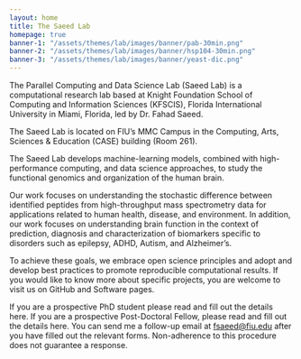 ```yaml
---
layout: home
title: The Saeed Lab
homepage: true
banner-1: "/assets/themes/lab/images/banner/pab-30min.png"
banner-2: "/assets/themes/lab/images/banner/hsp104-30min.png"
banner-3: "/assets/themes/lab/images/banner/yeast-dic.png"
---
```

The Parallel Computing and Data Science Lab (Saeed Lab) is a computational research lab based at Knight Foundation School of Computing and Information Sciences (KFSCIS), Florida International University in Miami, Florida, led by Dr. Fahad Saeed. 

The Saeed Lab is located on FIU’s MMC Campus in the Computing, Arts, Sciences & Education (CASE) building (Room 261).

The Saeed Lab develops machine-learning models, combined with high-performance computing, and data science approaches, to study the functional genomics and organization of the human brain.

Our work focuses on understanding the stochastic difference between identified peptides from high-throughput mass spectrometry data for applications related to human health, disease, and environment. In addition, our work focuses on understanding brain function in the context of prediction, diagnosis and characterization of biomarkers specific to disorders such as epilepsy, ADHD, Autism, and Alzheimer’s.

To achieve these goals, we embrace open science principles and adopt and develop best practices to promote reproducible computational results. If you would like to know more about specific projects, you are welcome to visit us on GitHub and Software pages.

If you are a prospective PhD student please read and fill out the details here. 
If you are a prospective Post-Doctoral Fellow, please read and fill out the details here.
You can send me a follow-up email at fsaeed@fiu.edu after you have filled out the relevant forms. Non-adherence to this procedure does not guarantee a response.